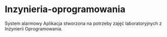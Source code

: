 # Inzynieria-oprogramowania
System alarmowy
Aplikacja stworzona na potrzeby zajęć laboratoryjnych z Inżynierii Oprogramowania.
